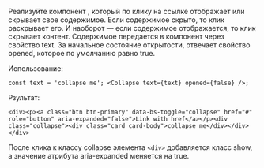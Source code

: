 Реализуйте компонент <Collapse>, который по клику на ссылке отображает или скрывает свое содержимое. Если содержимое скрыто, то клик раскрывает его. И наоборот — если содержимое отображается, то клик скрывает контент. Содержимое передается в компонент через свойство text. За начальное состояние открытости, отвечает свойство opened, которое по умолчанию равно true.

Использование: <pre> `const text = 'collapse me';
<Collapse text={text} opened={false} />;` </pre>

Рзультат: <pre> `<div><p><a class="btn btn-primary" data-bs-toggle="collapse" href="#" role="button" aria-expanded="false">Link with href</a></p><div class="collapse"><div class="card card-body">collapse me</div></div></div>` </pre>

После клика к классу collapse элемента `<div>` добавляется класс show, a значение атрибута aria-expanded меняется на true.
